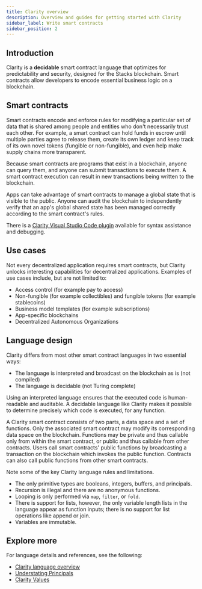 ```yaml
---
title: Clarity overview
description: Overview and guides for getting started with Clarity
sidebar_label: Write smart contracts
sidebar_position: 2
---
```


## Introduction

Clarity is a **decidable** smart contract language that optimizes for predictability and security, designed for the Stacks blockchain. Smart contracts allow developers to encode essential business logic on a blockchain.

## Smart contracts

Smart contracts encode and enforce rules for modifying a particular set of data that is shared among people and entities who don't necessarily trust each other.
For example, a smart contract can hold funds in escrow until multiple parties agree to release them, create its own ledger and keep track of its own novel tokens (fungible or non-fungible), and even help make supply chains more transparent.

Because smart contracts are programs that exist in a blockchain, anyone can query them, and anyone can submit transactions to execute them.
A smart contract execution can result in new transactions being written to the blockchain.

Apps can take advantage of smart contracts to manage a global state that is visible to the public.
Anyone can audit the blockchain to independently verify that an app's global shared state has been managed correctly according to the smart contract's rules.

There is a [Clarity Visual Studio Code plugin][] available for syntax assistance and debugging.

## Use cases

Not every decentralized application requires smart contracts, but Clarity unlocks interesting capabilities for decentralized applications.
Examples of use cases include, but are not limited to:

- Access control (for example pay to access)
- Non-fungible (for example collectibles) and fungible tokens (for example stablecoins)
- Business model templates (for example subscriptions)
- App-specific blockchains
- Decentralized Autonomous Organizations

## Language design

Clarity differs from most other smart contract languages in two essential ways:

- The language is interpreted and broadcast on the blockchain as is (not compiled)
- The language is decidable (not Turing complete)

Using an interpreted language ensures that the executed code is human-readable and auditable. A decidable language like Clarity makes it possible to determine precisely which code is executed, for any function.

A Clarity smart contract consists of two parts, a data space and a set of functions. Only the associated smart contract may modify its corresponding data space on the blockchain.
Functions may be private and thus callable only from within the smart contract, or public and thus callable from other contracts. Users call smart contracts' public functions by broadcasting a transaction on the blockchain which invokes the public function.
Contracts can also call public functions from other smart contracts.

Note some of the key Clarity language rules and limitations.

- The only primitive types are booleans, integers, buffers, and principals.
- Recursion is illegal and there are no anonymous functions.
- Looping is only performed via `map`, `filter`, or `fold`.
- There is support for lists, however, the only variable length lists in the language appear as function inputs; there is no support for list operations like append or join.
- Variables are immutable.

## Explore more

For language details and references, see the following:

- [Clarity language overview](./clarity-language/)
- [Understating Principals](principals)
- [Clarity Values](values)

[clarity visual studio code plugin]: https://marketplace.visualstudio.com/items?itemName=HiroSystems.clarity-lsp
